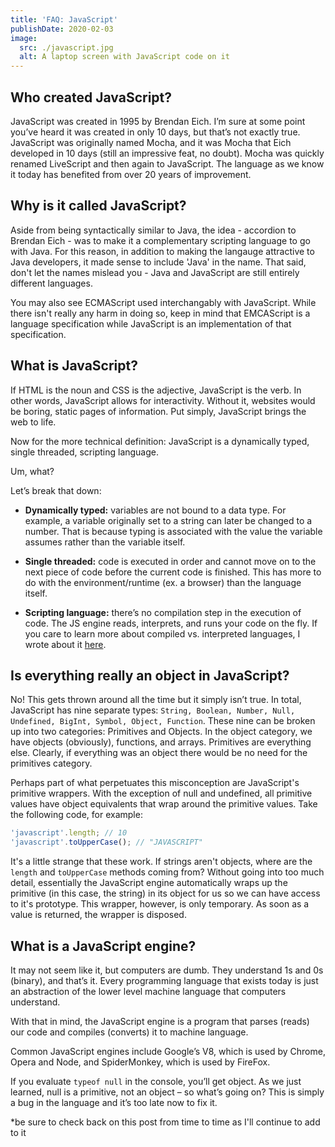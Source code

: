 ```yaml
---
title: 'FAQ: JavaScript'
publishDate: 2020-02-03
image:
  src: ./javascript.jpg
  alt: A laptop screen with JavaScript code on it
---
```


## Who created JavaScript?

JavaScript was created in 1995 by Brendan Eich. I’m sure at some point you’ve heard it was created in only 10 days, but that’s not exactly true. JavaScript was originally named Mocha, and it was Mocha that Eich developed in 10 days (still an impressive feat, no doubt). Mocha was quickly renamed LiveScript and then again to JavaScript. The language as we know it today has benefited from over 20 years of improvement.

## Why is it called JavaScript?

Aside from being syntactically similar to Java, the idea - accordion to Brendan Eich - was to make it a complementary scripting language to go with Java. For this reason, in addition to making the langauge attractive to Java developers, it made sense to include 'Java' in the name. That said, don't let the names mislead you - Java and JavaScript are still entirely different languages.

You may also see ECMAScript used interchangably with JavaScript. While there isn't really any harm in doing so, keep in mind that EMCAScript is a language specification while JavaScript is an implementation of that specification.

## What is JavaScript?

If HTML is the noun and CSS is the adjective, JavaScript is the verb. In other words, JavaScript allows for interactivity. Without it, websites would be boring, static pages of information. Put simply, JavaScript brings the web to life.

Now for the more technical definition: JavaScript is a dynamically typed, single threaded, scripting language.

Um, what?

Let’s break that down:

- **Dynamically typed:** variables are not bound to a data type. For example, a variable originally set to a string can later be changed to a number. That is because typing is associated with the value the variable assumes rather than the variable itself.

- **Single threaded:** code is executed in order and cannot move on to the next piece of code before the current code is finished. This has more to do with the environment/runtime (ex. a browser) than the language itself.

- **Scripting language:** there’s no compilation step in the execution of code. The JS engine reads, interprets, and runs your code on the fly. If you care to learn more about compiled vs. interpreted languages, I wrote about it [here](#).

## Is everything really an object in JavaScript?

No! This gets thrown around all the time but it simply isn’t true. In total, JavaScript has nine separate types: `String, Boolean, Number, Null, Undefined, BigInt, Symbol, Object, Function`. These nine can be broken up into two categories: Primitives and Objects. In the object category, we have objects (obviously), functions, and arrays. Primitives are everything else. Clearly, if everything was an object there would be no need for the primitives category.

Perhaps part of what perpetuates this misconception are JavaScript's primitive wrappers. With the exception of null and undefined, all primitive values have object equivalents that wrap around the primitive values. Take the following code, for example:

```javascript
'javascript'.length; // 10
'javascript'.toUpperCase(); // "JAVASCRIPT"
```

It's a little strange that these work. If strings aren't objects, where are the `length` and `toUpperCase` methods coming from? Without going into too much detail, essentially the JavaScript engine automatically wraps up the primitive (in this case, the string) in its object for us so we can have access to it's prototype. This wrapper, however, is only temporary. As soon as a value is returned, the wrapper is disposed.

## What is a JavaScript engine?

It may not seem like it, but computers are dumb. They understand 1s and 0s (binary), and that’s it. Every programming language that exists today is just an abstraction of the lower level machine language that computers understand.

With that in mind, the JavaScript engine is a program that parses (reads) our code and compiles (converts) it to machine language.

Common JavaScript engines include Google’s V8, which is used by Chrome, Opera and Node, and SpiderMonkey, which is used by FireFox.

<div class="callout warn">
  If you evaluate <code>typeof null</code> in the console, you’ll get object. As we just learned, null is a primitive, not an object – so what’s going on? This is simply a bug in the language and it’s too late now to fix it.
</div>

\*be sure to check back on this post from time to time as I'll continue to add to it
